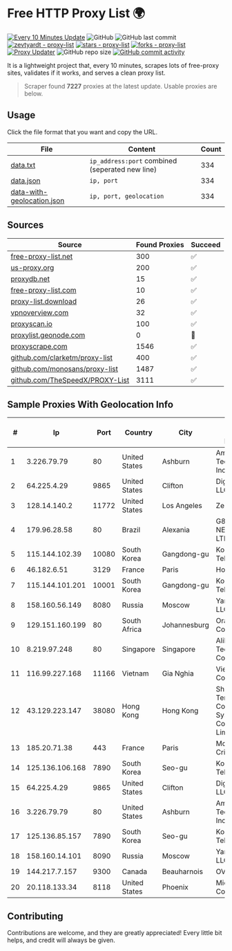 
# Free HTTP Proxy List 🌍

[![Every 10 Minutes Update](https://github.com/mertguvencli/http-proxy-list/actions/workflows/main.yml/badge.svg?branch=main)](https://github.com/mertguvencli/http-proxy-list/actions/workflows/main.yml)
![GitHub](https://img.shields.io/github/license/mertguvencli/http-proxy-list)
![GitHub last commit](https://img.shields.io/github/last-commit/mertguvencli/http-proxy-list)
[![zevtyardt - proxy-list](https://img.shields.io/static/v1?label=zevtyardt&message=proxy-list&color=blue&logo=github)](https://github.com/zevtyardt/proxy-list "Go to GitHub repo")
[![stars - proxy-list](https://img.shields.io/github/stars/zevtyardt/proxy-list?style=social)](https://github.com/zevtyardt/proxy-list)
[![forks - proxy-list](https://img.shields.io/github/forks/zevtyardt/proxy-list?style=social)](https://github.com/zevtyardt/proxy-list)
[![Proxy Updater](https://github.com/zevtyardt/proxy-list/workflows/Proxy%20Updater/badge.svg)](https://github.com/zevtyardt/proxy-list/actions?query=workflow:"Proxy+Updater")
![GitHub repo size](https://img.shields.io/github/repo-size/zevtyardt/proxy-list)
[![GitHub commit activity](https://img.shields.io/github/commit-activity/m/zevtyardt/proxy-list?logo=commits)](https://github.com/zevtyardt/proxy-list/commits/main)

It is a lightweight project that, every 10 minutes, scrapes lots of free-proxy sites, validates if it works, and serves a clean proxy list.

> Scraper found **7227** proxies at the latest update. Usable proxies are below.

## Usage

Click the file format that you want and copy the URL.

|File|Content|Count|
|----|-------|-----|
|[data.txt](https://raw.githubusercontent.com/mertguvencli/http-proxy-list/main/proxy-list/data.txt)|`ip_address:port` combined (seperated new line)|334|
|[data.json](https://raw.githubusercontent.com/mertguvencli/http-proxy-list/main/proxy-list/data.json)|`ip, port`|334|
|[data-with-geolocation.json](https://raw.githubusercontent.com/mertguvencli/http-proxy-list/main/proxy-list/data-with-geolocation.json)|`ip, port, geolocation`|334|

## Sources

|Source|Found Proxies|Succeed|
|------|-------------|-------|
|[free-proxy-list.net](https://free-proxy-list.net)|300|✅|
|[us-proxy.org](https://www.us-proxy.org)|200|✅|
|[proxydb.net](http://proxydb.net)|15|✅|
|[free-proxy-list.com](https://free-proxy-list.com/?page=&port=&type%5B%5D=http&type%5B%5D=https&up_time=0&search=Search)|10|✅|
|[proxy-list.download](https://www.proxy-list.download/HTTP)|26|✅|
|[vpnoverview.com](https://vpnoverview.com/privacy/anonymous-browsing/free-proxy-servers)|32|✅|
|[proxyscan.io](https://www.proxyscan.io)|100|✅|
|[proxylist.geonode.com](https://proxylist.geonode.com/api/proxy-list?limit=300&page=1&sort_by=lastChecked&sort_type=desc&protocols=http,https)|0|🚫|
|[proxyscrape.com](https://api.proxyscrape.com/v2/?request=displayproxies&protocol=http&timeout=10000&country=all&ssl=all&anonymity=all)|1546|✅|
|[github.com/clarketm/proxy-list](https://raw.githubusercontent.com/clarketm/proxy-list/master/proxy-list-raw.txt)|400|✅|
|[github.com/monosans/proxy-list](https://raw.githubusercontent.com/monosans/proxy-list/main/proxies/http.txt)|1487|✅|
|[github.com/TheSpeedX/PROXY-List](https://raw.githubusercontent.com/TheSpeedX/PROXY-List/master/http.txt)|3111|✅|


## Sample Proxies With Geolocation Info

|#|Ip|Port|Country|City|Internet Service Provider|
|-|--|----|-------|----|-------------------------|
|1|3.226.79.79|80|United States|Ashburn|Amazon Technologies Inc.|
|2|64.225.4.29|9865|United States|Clifton|DigitalOcean, LLC|
|3|128.14.140.2|11772|United States|Los Angeles|Zenlayer Inc|
|4|179.96.28.58|80|Brazil|Alexania|G8 NETWORKS LTDA|
|5|115.144.102.39|10080|South Korea|Gangdong-gu|Korea Telecom|
|6|46.182.6.51|3129|France|Paris|Hosteur SAS|
|7|115.144.101.201|10001|South Korea|Gangdong-gu|Korea Telecom|
|8|158.160.56.149|8080|Russia|Moscow|Yandex.Cloud LLC|
|9|129.151.160.199|80|South Africa|Johannesburg|Oracle Corporation|
|10|8.219.97.248|80|Singapore|Singapore|Alibaba (US) Technology Co., Ltd.|
|11|116.99.227.168|11166|Vietnam|Gia Nghia|Viettel Corporation|
|12|43.129.223.147|38080|Hong Kong|Hong Kong|Shenzhen Tencent Computer Systems Company Limited|
|13|185.20.71.38|443|France|Paris|Mod Mission Critical LLC|
|14|125.136.106.168|7890|South Korea|Seo-gu|Korea Telecom|
|15|64.225.4.29|9865|United States|Clifton|DigitalOcean, LLC|
|16|3.226.79.79|80|United States|Ashburn|Amazon Technologies Inc.|
|17|125.136.85.157|7890|South Korea|Seo-gu|Korea Telecom|
|18|158.160.14.101|8090|Russia|Moscow|Yandex.Cloud LLC|
|19|144.217.7.157|9300|Canada|Beauharnois|OVH SAS|
|20|20.118.133.34|8118|United States|Phoenix|Microsoft Corporation|



## Contributing

Contributions are welcome, and they are greatly appreciated! Every
little bit helps, and credit will always be given.

